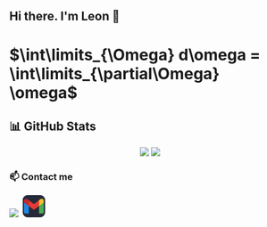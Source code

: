## Hi there. I'm Leon 👋


# $\int\limits_{\Omega} d\omega = \int\limits_{\partial\Omega} \omega$


## 📊 GitHub Stats   
   <p align="center">
      <img height="200px" src="https://github-readme-stats-five-tau-82.vercel.app/api?username=LMBarboza&show_icons=true&theme=dracula&include_all_commits=true" />
      <img height="200px" src="https://github-readme-stats-five-tau-82.vercel.app/api/top-langs/?username=LMBarboza&layout=donut&theme=dracula&langs_count=6" />
   </p>

<h3 align="left">📫 Contact me</h3>
<p align="left">
    <a href="https://github.com/LMBarboza" alt="GitHub Repositories" target="_blank">
    <img src="https://skillicons.dev/icons?i=linkedin" height="40" /></a>
    <a href="mailto:leon.uchoa@gmail.com" alt="Gmail">
    <img src="https://raw.githubusercontent.com/CleverGnd/skill-icons-news/77bb52e7ed724e437c488792dfa94146f6d48f11/icons/Gmail-Dark.svg" height="40"/></a></p>
<br>


